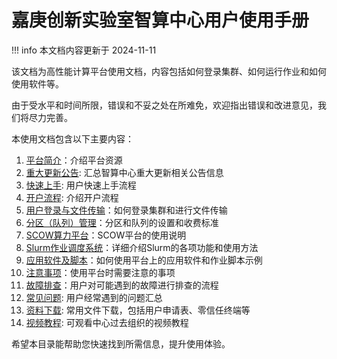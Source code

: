# 嘉庚创新实验室智算中心用户使用手册

!!! info
    本文档内容更新于 2024-11-11

该文档为高性能计算平台使用文档，内容包括如何登录集群、如何运行作业和如何使用软件等。

由于受水平和时间所限，错误和不妥之处在所难免，欢迎指出错误和改进意见，我们将尽力完善。

本使用文档包含以下主要内容：

1. [平台简介](introduction/index.md)：介绍平台资源
2. [重大更新公告](introduction/updates.md): 汇总智算中心重大更新相关公告信息
3. [快速上手](usage/quick-start.md): 用户快速上手流程
4. [开户流程](introduction/register.md): 介绍开户流程
5. [用户登录与文件传输](usage/login.md)：如何登录集群和进行文件传输
6. [分区（队列）管理](usage/partition.md)：分区和队列的设置和收费标准
7. [SCOW算力平台](usage/scow.md)：SCOW平台的使用说明
8. [Slurm作业调度系统](slurm/index.md)：详细介绍Slurm的各项功能和使用方法
9. [应用软件及脚本](./usage/apps/index.md)：如何使用平台上的应用软件和作业脚本示例
10. [注意事项](./information/notes.md)：使用平台时需要注意的事项
11. [故障排查](./information/troubleshooting.md)：用户对可能遇到的故障进行排查的流程
12. [常见问题](./information/faq.md): 用户经常遇到的问题汇总
13. [资料下载](./information/download.md): 常用文件下载，包括用户申请表、零信任终端等
14. [视频教程](./information/tutorial.md): 可观看中心过去组织的视频教程

希望本目录能帮助您快速找到所需信息，提升使用体验。
